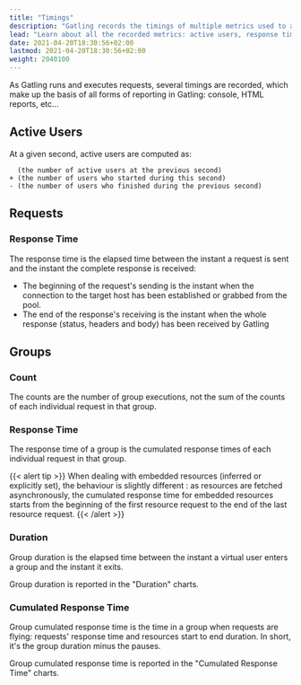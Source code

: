 ```yaml
---
title: "Timings"
description: "Gatling records the timings of multiple metrics used to analyze your results"
lead: "Learn about all the recorded metrics: active users, response times and counts"
date: 2021-04-20T18:30:56+02:00
lastmod: 2021-04-20T18:30:56+02:00
weight: 2040100
---
```


As Gatling runs and executes requests, several timings are recorded, which make up the basis of all forms of reporting in Gatling: console, HTML reports, etc...

## Active Users

At a given second, active users are computed as:

```
  (the number of active users at the previous second)
+ (the number of users who started during this second)
- (the number of users who finished during the previous second)
```

## Requests

### Response Time

The response time is the elapsed time between the instant a request is sent and the instant the complete response is received:

* The beginning of the request's sending is the instant when the connection to the target host has been established or grabbed from the pool.
* The end of the response's receiving is the instant when the whole response (status, headers and body) has been received by Gatling

## Groups

### Count

The counts are the number of group executions, not the sum of the counts of each individual request in that group.

### Response Time

The response time of a group is the cumulated response times of each individual request in that group.

{{< alert tip >}}
When dealing with embedded resources (inferred or explicitly set), the behaviour is slightly different : as resources are fetched asynchronously,
the cumulated response time for embedded resources starts from the beginning of the first resource request to the end of the last resource request.
{{< /alert >}}

### Duration

Group duration is the elapsed time between the instant a virtual user enters a group and the instant it exits.

Group duration is reported in the "Duration" charts.

### Cumulated Response Time

Group cumulated response time is the time in a group when requests are flying: requests' response time and resources start to end duration.
In short, it's the group duration minus the pauses.

Group cumulated response time is reported in the "Cumulated Response Time" charts.
